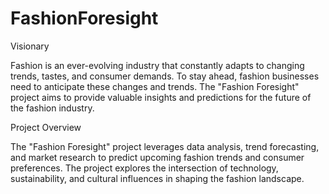 # FashionForesight
Visionary

Fashion is an ever-evolving industry that constantly adapts to changing trends, tastes, and consumer demands. To stay ahead, fashion businesses need to anticipate these changes and trends. The "Fashion Foresight" project aims to provide valuable insights and predictions for the future of the fashion industry.

Project Overview

The "Fashion Foresight" project leverages data analysis, trend forecasting, and market research to predict upcoming fashion trends and consumer preferences. The project explores the intersection of technology, sustainability, and cultural influences in shaping the fashion landscape.

